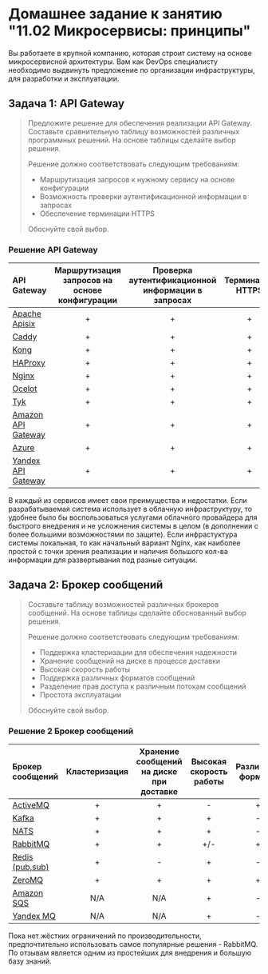 # Домашнее задание к занятию "11.02 Микросервисы: принципы"

Вы работаете в крупной компанию, которая строит систему на основе микросервисной архитектуры.
Вам как DevOps специалисту необходимо выдвинуть предложение по организации инфраструктуры, для разработки и эксплуатации.

## Задача 1: API Gateway 
>
>Предложите решение для обеспечения реализации API Gateway. Составьте сравнительную таблицу возможностей различных программных решений. На основе таблицы сделайте выбор решения.
>
>Решение должно соответствовать следующим требованиям:
> - Маршрутизация запросов к нужному сервису на основе конфигурации
> - Возможность проверки аутентификационной информации в запросах
> - Обеспечение терминации HTTPS
>
>Обоснуйте свой выбор.

### Решение API Gateway

| API Gateway | Маршрутизация запросов на основе конфигурации | Проверка аутентификационной информации в запросах | Терминация HTTPS |
| :---                                                               |:---------------------------------------------:|:-------------------------------------------------:|:----------------:|
| [Apache Apisix](https://apisix.apache.org)                         |                       +                       |                         +                         |        +         |
| [Caddy](https://caddyserver.com)                                   |                       +                       |                         +                         |        +         |
| [Kong](https://konghq.com/products/api-gateway-platform)           |                       +                       |                         +                         |        +         |
| [HAProxy](https://www.haproxy.com)                                 |                       +                       |                         +                         |        +         |
| [Nginx](https://nginx.com)                                         |                       +                       |                         +                         |        +         |
| [Ocelot](https://github.com/ThreeMammals/Ocelot)                   |                       +                       |                         +                         |        +         |
| [Tyk](https://tyk.io)                                              |                       +                       |                         +                         |        +         |
| [Amazon API Gateway](https://aws.amazon.com/ru/api-gateway/)       |                       +                       |                         +                         |        +         |
| [Azure](https://azure.microsoft.com/en-gb/services/api-management) |                       +                       |                         +                         |        +         |
| [Yandex API Gateway](https://cloud.yandex.ru/docs/api-gateway/)    |                       +                       |                         +                         |        +         |

В каждый из сервисов имеет свои преимущества и недостатки.
Если разрабатываемая система использует в облачную инфраструктуру, то удобнее было бы воспользоваться услугами облачного провайдера для быстрого внедрения и не усложнения системы в целом (в дополнении с более большими возможностями по защите).
Если инфрастуктура системы локальная, то как начальный вариант Nginx, как наиболее простой с точки зрения реализации и наличия большого кол-ва информации для развертывания под разные ситуации.

## Задача 2: Брокер сообщений
>
>Составьте таблицу возможностей различных брокеров сообщений. На основе таблицы сделайте обоснованный выбор решения.
>
>Решение должно соответствовать следующим требованиям:
>- Поддержка кластеризации для обеспечения надежности
>- Хранение сообщений на диске в процессе доставки
>- Высокая скорость работы
>- Поддержка различных форматов сообщений
>- Разделение прав доступа к различным потокам сообщений
>- Простота эксплуатации
>
>Обоснуйте свой выбор.

### Решение 2 Брокер сообщений

| Брокер сообщений      | Кластеризация | Хранение сообщений на диске при доставке | Высокая скорость работы | Различные форматы | Права доступа | Простота |
| :-------------------- | :-----------: |:----------------------------------------:| :--------------: | :----: | :-----------: | :------: |
| [ActiveMQ](https://activemq.apache.org)                     |  +  |                    +                     |  -  |  +  |  +  |  +  |
| [Kafka](https://kafka.apache.org)                           |  +  |                    +                     |  +  |  -  |  +  |  -  |
| [NATS](https://nats.io)                                     |  +  |                    +                     |  +  |  -  |  +  |  +  |
| [RabbitMQ](https://www.rabbitmq.com)                        |  +  |                    +                     | +/- |  +  |  +  |  +  |
| [Redis (pub,sub)](https://redis.io)                         |  +  |                    -                     |  +  |  -  |  -  |  +  |
| [ZeroMQ](https://zeromq.org)                                |  +  |                    +                     |  +  |  +  |  +  |  -  |
| [Amazon SQS](https://aws.amazon.com/ru/sqs/)                | N/A |                   N/A                    |  +  |  -  |  -  |  +  |
| [Yandex MQ](https://cloud.yandex.ru/services/message-queue) | N/A |                   N/A                    |  +  |  -  |  -  |  +  |

Пока нет жёстких ограничений по производительности, предпочтительно использовать самое популярные решения - RabbitMQ. По отзывам является одним из простейших для внедрения и большую базу знаний.

